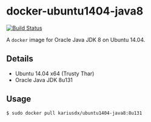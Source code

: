 # docker-ubuntu1404-java8

[![Build Status](https://travis-ci.org/travis-ci/travis-build.svg?branch=master)](https://travis-ci.org/KariusDx/docker-ubuntu1710-java8)

A `docker` image for Oracle Java JDK 8 on Ubuntu 14.04.  

## Details

* Ubuntu 14.04 x64 (Trusty Thar)
* Oracle Java JDK 8u131

## Usage

    $ sudo docker pull kariusdx/ubuntu1404-java8:8u131
